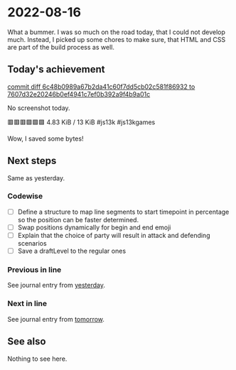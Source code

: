 # 2022-08-16

What a bummer. I was so much on the road today, that I could not develop much.
Instead, I picked up some chores to make sure, that HTML and CSS are part of
the build process as well.

## Today's achievement

[commit diff 6c48b0989a67b2da41c60f7dd5cb02c581f86932 to 7607d32e20246b0ef4941c7ef0b392a9f4b9a01c][diff]

No screenshot today.

🟥🟥🟥🟩🟩🟩 4.83 KiB / 13 KiB #js13k #js13kgames

Wow, I saved some bytes!

## Next steps

Same as yesterday.

### Codewise

- [ ] Define a structure to map line segments to start timepoint in percentage
  so the position can be faster determined.
- [ ] Swap positions dynamically for begin and end emoji
- [ ] Explain that the choice of party will result in attack and defending
  scenarios
- [ ] Save a draftLevel to the regular ones

### Previous in line

See journal entry from [yesterday][yesterday].

### Next in line

See journal entry from [tomorrow][tomorrow].

## See also

Nothing to see here.

[diff]: https://jaenis.ch/hobbies/coding/repos/ryuno-ki/js13kgames-2022/compare/89302701d85926dc37d0e8b1caf52e1a827348d4...7607d32e20246b0ef4941c7ef0b392a9f4b9a01c
[tomorrow]: ./2022-08-17.md
[yesterday]: ./2022-08-15.md
